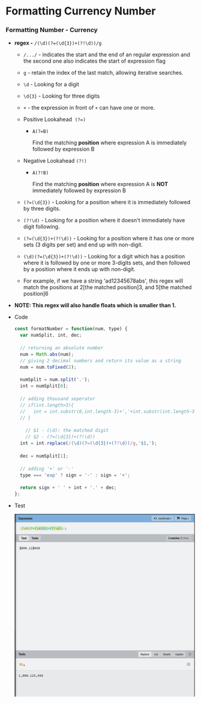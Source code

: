 # Formatting Currency Number

### Formatting Number - Currency

- **regex -** `/(\d)(?=(\d{3})+(?!\d))/g`
    - `/.../` - indicates the start and the end of an regular expression and the second one also indicates the start of expression flag
    - `g` - retain the index of the last match, allowing iterative searches.
    - `\d` - Looking for a digit
    - `\d{3}` - Looking for three digits
    - `+` - the expression in front of `+` can have one or more.
    - Positive Lookahead  `(?=)`
        - `A(?=B)`

            Find the matching **position** where expression A is immediately followed by expression B 

    - Negative Lookahead `(?!)`
        - `A(?!B)`

            Find the matching **position** where expression A is **NOT** immediately followed by expression B 

    - `(?=(\d{3})` - Looking for a position where it is immediately followed by three digits.
    - `(?!\d)` - Looking for a position where it doesn't immediately have digit following.
    - `(?=(\d{3})+(?!\d))` -  Looking for a position where it has one or more sets (3 digits per set) and end up with non-digit.
    - `(\d)(?=(\d{3})+(?!\d))` - Looking for a digit which has a position where it is followed by  one or more 3-digits sets, and then followed by a position where it ends up with non-digit.
    - For example, if we have a string 'ad12345678abs', this regex will match the positions at 2[the matched position]3, and 5[the matched position]6
- **NOTE: This regex will also handle floats which is smaller than 1.**
- Code

    ```jsx
    const formatNumber = function(num, type) {
      var numSplit, int, dec;

      // returning an absolute number
      num = Math.abs(num);
      // giving 2 decimal numbers and return its value as a string
      num = num.toFixed(2);

      numSplit = num.split('.');
      int = numSplit[0];

      // adding thousand seperator
      // if(int.length>3){
      //   int = int.substr(0,int.length-3)+','+int.substr(int.length-3,3);
      // }

    	// $1 - (\d): the matched digit
    	// $2 - (?=(\d{3})+(?!\d))
      int = int.replace(/(\d)(?=(\d{3})+(?!\d))/g,'$1,');

      dec = numSplit[1];

      // adding '+' or '-' 
      type === 'exp' ? sign = '-' : sign = '+';

      return sign + ' ' + int + '.' + dec;
    };
    ```

- Test

    ![Formatting%20Currency%20Number%20591c85feca6a4666ba053d4faa2f64b7/Untitled.png](Formatting%20Currency%20Number%20591c85feca6a4666ba053d4faa2f64b7/Untitled.png)